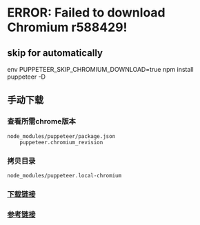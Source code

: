 # ERROR: Failed to download Chromium r588429!

## skip for automatically
env PUPPETEER_SKIP_CHROMIUM_DOWNLOAD=true npm install puppeteer -D
## 手动下载
### 查看所需chrome版本
    node_modules/puppeteer/package.json
        puppeteer.chromium_revision
### 拷贝目录
    node_modules/puppeteer.local-chromium

### [下载链接](https://npm.taobao.org/mirrors/chromium-browser-snapshots/)

### [参考链接](https://juejin.cn/post/6844903678936104968)
